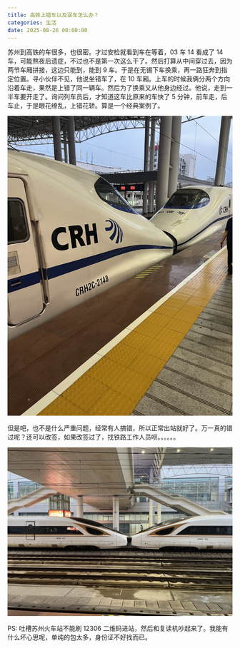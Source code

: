 ```yaml
---
title: 高铁上错车以及误车怎么办？
categories: 生活
date: 2025-08-26 00:00:00
---
```


苏州到高铁的车很多，也很密。才过安检就看到车在等着，03 车 14 看成了 14 车，可能熬夜后遗症，不过也不是第一次这么干了。然后打算从中间穿过去，因为两节车厢拼接，这边只能到，能到 9 车。于是在无锡下车换乘，再一路狂奔到指定位置。寻小伙伴不见，他说坐错车了，在 10 车厢。上车的时候我俩分两个方向沿着车走，果然是上错了同一辆车。然后为了换乘又从他身边经过。他说，走到一半车要开走了。询问列车员后，才知道这车比原来的车快了 5 分钟，前车走，后车止，于是眼花缭乱，上错花轿。算是一个经典案例了。

 <!--more-->

![654cdf6ea2fe87bd349c8919e0478228](https://raw.githubusercontent.com/cloudsmithy/picgo-imh/master/654cdf6ea2fe87bd349c8919e0478228.jpg)

但是吧，也不是什么严重问题，经常有人搞错，所以正常出站就好了。万一真的错过呢？还可以改签，如果改签过了，找铁路工作人员呗。。。。。。

![93b388a5816b5dbafdd749f4ae7fc230](https://raw.githubusercontent.com/cloudsmithy/picgo-imh/master/93b388a5816b5dbafdd749f4ae7fc230.jpg)

PS: 吐槽苏州火车站不能刷 12306 二维码进站，然后和复读机吵起来了。我能有什么坏心思呢，单纯的包太多，身份证不好找而已。
